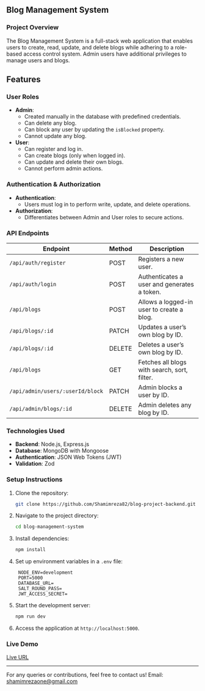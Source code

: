 ## Blog Management System

### Project Overview
The Blog Management System is a full-stack web application that enables users to create, read, update, and delete blogs while adhering to a role-based access control system. Admin users have additional privileges to manage users and blogs.

## Features

### User Roles
- **Admin**:
  - Created manually in the database with predefined credentials.
  - Can delete any blog.
  - Can block any user by updating the `isBlocked` property.
  - Cannot update any blog.
- **User**:
  - Can register and log in.
  - Can create blogs (only when logged in).
  - Can update and delete their own blogs.
  - Cannot perform admin actions.

### Authentication & Authorization
- **Authentication**:
  - Users must log in to perform write, update, and delete operations.
- **Authorization**:
  - Differentiates between Admin and User roles to secure actions.


### API Endpoints
| Endpoint                          | Method | Description                                |
|-----------------------------------|--------|--------------------------------------------|
| `/api/auth/register`              | POST   | Registers a new user.                      |
| `/api/auth/login`                 | POST   | Authenticates a user and generates a token.|
| `/api/blogs`                      | POST   | Allows a logged-in user to create a blog.  |
| `/api/blogs/:id`                  | PATCH  | Updates a user’s own blog by ID.          |
| `/api/blogs/:id`                  | DELETE | Deletes a user’s own blog by ID.          |
| `/api/blogs`                      | GET    | Fetches all blogs with search, sort, filter.|
| `/api/admin/users/:userId/block`  | PATCH  | Admin blocks a user by ID.                 |
| `/api/admin/blogs/:id`            | DELETE | Admin deletes any blog by ID.              |


### Technologies Used
- **Backend**: Node.js, Express.js
- **Database**: MongoDB with Mongoose
- **Authentication**: JSON Web Tokens (JWT)
- **Validation**: Zod

### Setup Instructions
1. Clone the repository:
   ```bash
   git clone https://github.com/Shamimreza82/blog-project-backend.git
   ```
2. Navigate to the project directory:
   ```bash
   cd blog-management-system
   ```
3. Install dependencies:
   ```bash
   npm install
   ```
4. Set up environment variables in a `.env` file:
   ```env
    NODE_ENV=development
    PORT=5000
    DATABASE_URL=
    SALT_ROUND_PASS=
    JWT_ACCESS_SECRET=
   ```
5. Start the development server:
   ```bash
   npm run dev
   ```
6. Access the application at `http://localhost:5000`.

### Live Demo
[Live URL](https://blog-management-system-navy.vercel.app/) 



---

For any queries or contributions, feel free to contact us!
Email: shamimrezaone@gmail.com 
